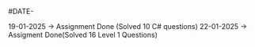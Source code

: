 #DATE-

19-01-2025 -> Assignment Done (Solved 10 C# questions)
22-01-2025 -> Assigment Done(Solved 16 Level 1 Questions)
